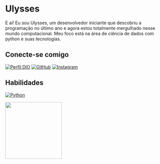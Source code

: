 # Ulysses
E aí! Eu sou Ulysses, um desenvolvedor iniciante que descobriu a programação no último ano e agora estou totalmente mergulhado nesse mundo computacional. Meu foco está na área de ciência de dados com python e suas tecnologias.

## Conecte-se comigo
[![Perfil DIO](https://img.shields.io/badge/-Meu%20Perfil%20na%20DIO-30A3DC?style=for-the-badge)](https://web.dio.me/users/ulysses_oliveira2015/)
[![GitHub](https://img.shields.io/badge/GitHub-000?style=for-the-badge&logo=github&logoColor=fff)](https://github.com/ulysses-lorde)
[![Instagram](https://img.shields.io/badge/Instagram-000?style=for-the-badge&logo=instagram)](https://www.instagram.com/ulysses_7ly/)

## Habilidades
[![Python](https://img.shields.io/badge/Python-000?style=for-the-badge&logo=python)](https://www.python.org/)

<div>
    <img height="180em" src="https://github-readme-stats.vercel.app/api/top-langs/?username=ulysses-lorde&layout=compact&langs_count=7&theme=dark"/>
</div>